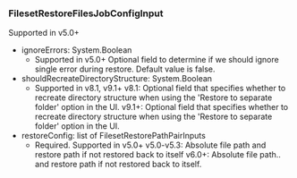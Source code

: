 ### FilesetRestoreFilesJobConfigInput
Supported in v5.0+

- ignoreErrors: System.Boolean
  - Supported in v5.0+
      Optional field to determine if we should ignore single error during restore. Default value is false.
- shouldRecreateDirectoryStructure: System.Boolean
  - Supported in v8.1, v9.1+
      v8.1: Optional field that specifies whether to recreate directory structure when using the 'Restore to separate folder' option in the UI.
      v9.1+: Optional field that specifies whether to recreate directory structure when using the 'Restore to separate folder' option in the UI.
- restoreConfig: list of FilesetRestorePathPairInputs
  - Required. Supported in v5.0+
      v5.0-v5.3: Absolute file path and restore path if not restored back to itself
      v6.0+: Absolute file path.. and restore path if not restored back to itself.

